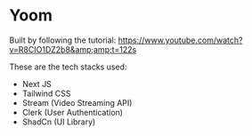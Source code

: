 # Yoom
Built by following the tutorial: https://www.youtube.com/watch?v=R8CIO1DZ2b8&amp;amp;t=122s 

These are the tech stacks used:

- Next JS
- Tailwind CSS
- Stream (Video Streaming API)
- Clerk (User Authentication)
- ShadCn (UI Library)
